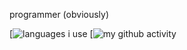programmer (obviously)

[![languages i use](https://github-readme-stats.vercel.app/api/top-langs/?username=plexxious&layout=compact)
[![my github activity](https://github-readme-stats.vercel.app/api?username=plexxious&show_icons=true)
